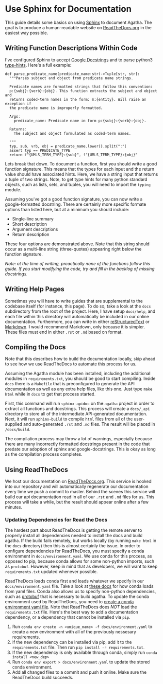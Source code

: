 Use Sphinx for Documentation
============================

This guide details some basics on using [Sphinx][1] to document Agatha. The goal
is to produce a human-readable website on [ReadTheDocs.org][2] in the easiest
way possible.

Writing Function Descriptions Within Code
-----------------------------------------

I've configured Sphinx to accept [Google Docstrings][3] and to parse python3
[type-hints][4]. Here's a full example:

```python3
def parse_predicate_name(predicate_name:str)->Tuple[str, str]:
  """Parses subject and object from predicate name strings.

  Predicate names are formatted strings that follow this convention:
  p:{subj}:{verb}:{obj}. This function extracts the subject and object and
  returns coded-term names in the form: m:{entity}. Will raise an exception if
  the predicate name is improperly formatted.

  Args:
    predicate_name: Predicate name in form p:{subj}:{verb}:{obj}.

  Returns:
    The subject and object formulated as coded-term names.

  """
  typ, sub, vrb, obj = predicate_name.lower().split(":")
  assert typ == PREDICATE_TYPE
  return f"{UMLS_TERM_TYPE}:{sub}", f"{UMLS_TERM_TYPE}:{obj}"
```

Lets break that down. To document a function, first you should write a good
function signature. This means that the types for each input and the return
value should have associated hints. Here, we have a string input that returns a
tuple of two strings. Note, to get type hints for many python standard objects,
such as lists, sets, and tuples, you will need to import the `typing` module.

Assuming you've got a good function signature, you can now write a
google-formatted docstring. There are certainly more specific formate options
than listed here, but at a minimum you should include:

 - Single-line summary
 - Short description
 - Argument descriptions
 - Return description

These four options are demonstrated above. Note that this string should occur as
a multi-line string (three-quotes) appearing right below the function signature.

_Note: at the time of writing, preactically none of the functions follow this
guide. If you start modifying the code, try and fill in the backlog of missing
docstrings._

Writing Help Pages
------------------

Sometimes you will have to write guides that are supplemental to the codebase
itself (for instance, this page). To do so, take a look at the `docs`
subdirectory from the root of the project. Here, I have setup `docs/help`, and
each file within this directory will automatically be included in our online
documentation. Furthermore, you can write in either [reStructuredText][5] or
[Markdown][6]. I would recommend Markdown, only because it is simpler. These
files must end in either `.rst` or `.md` based on format.

Compiling the Docs
------------------

Note that this describes how to build the documentation locally, skip ahead to
see how we use ReadTheDocs to automate this process for us.

Assuming the Agatha module has been installed, including the additional modules
in `requirements.txt`, you should be good to start compiling. Inside `docs`
there is a `Makefile` that is preconfigured to generate the API documentation as
well as any extra help files, like this one. Just type `make html` while in
`docs` to get that process started.

First, this command will run `sphinx-apidoc` on the `agatha` project in order to
extract all functions and docstrings.  This process will create a `docs/_api`
directory to store all of the intermediate API-generated documentation.  Next,
it will run `sphinx-build` to compile `html` files from all of the user-supplied
and auto-generated `.rst` and `.md` files. The result will be placed in
`/docs/build`.

The compilation process may throw a lot of warnings, especially because there
are many incorrectly formatted docstrings present in the code that predate our
adoption of sphinx and google-docstrings. This is okay as long as the
compilation process completes.

Using ReadTheDocs
-----------------

We host our documentation on [ReadTheDocs.org][2]. This service is hooked into
our repository and will automatically regenerate our documentation every time we
push a commit to master. Behind the scenes this service will build our api
documentation read in all of our `.rst` and `.md` files for us. This process
will take a while, but the result should appear online after a few minutes.

### Updating Dependencies for Read the Docs

The hardest part about ReadTheDocs is getting the remote server to properly
install all dependencies needed to install the docs and build agatha. If the
build fails remotely, but works locally (by running `make html` in the `docs`
directory) then this is almost certainly the issue. In order to configure
dependencies for ReadTheDocs, you must specify a conda environment in
`docs/environment.yaml`.  We use conda for this process, as opposed to pip,
because conda allows for some non-python imports, such as `protobuf`. However,
keep in mind that as developers, we will want to keep `requirements.txt` updated
whenever possible.

ReadTheDocs loads conda first and loads whatever we specify in our
`docs/environment.yaml` file. Take a look at [these docs][9] for how conda loads
from yaml files. Conda also allows us to specify non-python dependencies, such
as [protobuf][10] that is necessary to build agatha.  To update the conda
environment used by ReadTheDocs, you need to [create a conda environment yaml
file][8].  Note that ReadTheDocs does _NOT_ load the `requirements.txt` file.
Here's the best way to add a documentation dependency, or a dependency that
cannot be installed via `pip`.

 1. Run `conda env create -n <unique_name> -f docs/environment.yaml` to create a
    new environment with all of the previously nessesary requirements.
 2. If the new dependency can be installed via pip, add it to the
    `requirements.txt` file. Then run `pip install -r requirements.txt`.
 3. If the new dependency is only available through conda, simply run `conda
    install <new_dep>`
 4. Run `conda env export > docs/environment.yaml` to update the stored conda
    environment.
 5. Add all changed files to a commit and push it online. Make sure the
    ReadTheDocs build succeeds.

[1]:https://www.sphinx-doc.org/en/master/index.html
[2]:https://readthedocs.org/
[3]:https://sphinxcontrib-napoleon.readthedocs.io/en/latest/example_google.html
[4]:https://docs.python.org/3/library/typing.html
[5]:https://www.sphinx-doc.org/en/master/usage/restructuredtext/basics.html
[6]:https://daringfireball.net/projects/markdown/syntax
[7]:https://www.anaconda.com/products/individual
[8]:https://docs.conda.io/projects/conda/en/latest/user-guide/tasks/manage-environments.html#sharing-an-environment
[9]:https://docs.conda.io/projects/conda/en/latest/user-guide/tasks/manage-environments.html#creating-an-environment-from-an-environment-yml-file
[10]:https://developers.google.com/protocol-buffers
